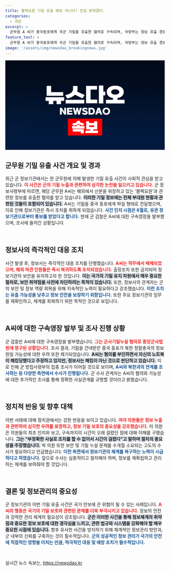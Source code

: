 ```yaml
---
title: 블랙요원 기밀 유출 해킹 아니다! 진실 밝혀졌다.
categories:
  - 국방
excerpt: >
  군무원 A 씨가 중국동포에게 국군 기밀을 유출한 혐의로 구속되며, 국방부는 정보 유출 경로와 배경을 심층 조사 중이다. 해킹 의혹은 부인되었고, 군 당국은 A 씨의 우회적 연결 가능성에 주목하고 있다.
feature_text: >
  군무원 A 씨가 중국동포에게 국군 기밀을 유출한 혐의로 구속되며, 국방부는 정보 유출 경로와 배경을 심층 조사 중이다. 해킹 의혹은 부인되었고, 군 당국은 A 씨의 우회적 연결 가능성에 주목하고 있다.
image: '/assets/img/newsdao_breakingnews.jpg'
---
```


<p><img src="/assets/img/newsdao_breakingnews.jpg" alt="ranknews 속보" /></p>

<h2 data-ke-size="size26">군무원 기밀 유출 사건 개요 및 경과</h2>

<p data-ke-size="size16">최근 군 정보기관에서는 한 군무원에 의해 발생한 기밀 유출 사건이 사회적 관심을 받고 있습니다. <b><span style="color: #ee2323;">이 사건은 군의 기밀 누출과 관련하여 심각한 논란을 일으키고 있습니다.</span></b> 군 정보사령부에 따르면, 해당 군무원 A씨는 해외에서 신분을 위장하고 있는 ‘블랙요원’과 관련된 정보를 유출한 혐의를 받고 있습니다. <b><span style="background-color: #21538527;">이러한 기밀 정보에는 전체 부대원 현황과 관련된 것들이 포함되어 있습니다.</span></b> A씨는 기밀을 중국 동포에게 파일 형태로 전달했으며, 이로 인해 정보기관은 즉시 조치를 취하게 되었습니다. <b><span style="color: #1a5490;">사건 인지 시점은 6월로, 유관 정보기관으로부터 통보를 받았다고 합니다.</span></b> 현재 군 검찰은 A씨에 대한 구속영장을 발부했으며, 조사에 들어간 상황입니다.</p>

<p data-ke-size="size16">&nbsp;</p>

<h2 data-ke-size="size26">정보사의 즉각적인 대응 조치</h2>

<p data-ke-size="size16">사건 발생 후, 정보사는 즉각적인 대응 조치를 단행했습니다. <b><span style="color: #ee2323;">A씨는 직무에서 배제되었으며, 해외 파견 인원들은 즉시 복귀하도록 조치되었습니다.</span></b> 출장조치 또한 금지되어 정보기관의 보안을 유지하고자 한 것입니다. <b><span style="background-color: #21538527;">이는 국가의 기밀 유지 차원에서 매우 중요한 절차로, 보안 취약점을 사전에 차단하려는 목적이 있습니다.</span></b> 또한, 정보사의 관계자는 군의 보안 및 정보 역량 회복을 위해 지속적인 노력이 필요하다고 강조했습니다. <b><span style="color: #1a5490;">이런 조치는 유출 가능성을 낮추고 정보 안전을 보장하기 위함입니다.</span></b> 또한 주요 정보기관의 임무를 재확인하고, 체계를 회복하기 위한 목적인 것으로 보입니다.</p>

<p data-ke-size="size16">&nbsp;</p>

<h2 data-ke-size="size26">A씨에 대한 구속영장 발부 및 조사 진행 상황</h2>

<p data-ke-size="size16">군 검찰은 A씨에 대한 구속영장을 발부했습니다. <b><span style="color: #ee2323;">그는 군사기밀누설 혐의로 중앙군사법원에 청구된 상황입니다.</span></b> 조사 결과, 기밀을 건네받은 중국 동포가 북한 정찰총국의 정보원일 가능성에 대한 우려 또한 제기되었습니다. <b><span style="background-color: #21538527;">A씨는 혐의를 부인하면서 자신의 노트북이 해킹당했다고 주장하고 있지만, 정보사는 해킹이 아닌 것으로 판단하고 있습니다.</span></b> 이로 인해 군 방첩사령부의 집중 조사가 이어질 것으로 보이며, <b><span style="color: #1a5490;">A씨와 북한과의 연계를 조사하는 등 다양한 측면에서 수사가 진행됩니다.</span></b> 군 수사 관계자는 A씨의 혐의와 가능성에 대한 추가적인 조사를 통해 정확한 사실관계를 규명할 것이라고 밝혔습니다.</p>

<p data-ke-size="size16">&nbsp;</p>

<h2 data-ke-size="size26">정치적 반응 및 향후 대책</h2>

<p data-ke-size="size16">이번 사태에 대해 정치권에서는 강한 반응을 보이고 있습니다. <b><span style="color: #ee2323;">여야 의원들은 정보 누출과 관련하여 심각한 우려를 표명하고, 정보 기밀 보호의 중요성을 강조했습니다.</span></b> 이 의원은 의원들의 최초 인지와 보고, 구속까지의 시간이 오래 걸렸던 점에 대해 이해를 구했습니다. <b><span style="background-color: #21538527;">그는 “부정확한 사실로 조치를 할 수 없어서 시간이 걸렸다”고 말하며 절차의 중요성을 주장했습니다.</span></b> 박 의원 또한 보안 및 기밀 누설 문제를 수개월 소요되는 고도의 수사가 필요하다고 언급했습니다. <b><span style="color: #1a5490;">이런 측면에서 정보기관의 체계를 복구하는 노력이 시급하다고 하였습니다.</span></b> 앞으로 수사는 심층적이고 철저해야 하며, 정보를 재확립하고 관리하는 체계를 보여줘야 할 것입니다.</p>

<p data-ke-size="size16">&nbsp;</p>

<h2 data-ke-size="size26">결론 및 정보관리의 중요성</h2>

<p data-ke-size="size16">군 정보기관의 이번 기밀 유출 사건은 국가 안보에 큰 위협이 될 수 있는 사례입니다. <b><span style="color: #ee2323;">A씨의 행동은 국가의 기밀 보호와 관련된 문제를 더욱 부각시키고 있습니다.</span></b> 정보의 안전과 강력한 관리 체계의 필요성이 강조됩니다. <b><span style="background-color: #21538527;">군은 이러한 사건을 통해 정보체계의 취약점과 중요한 정보 보호에 대한 경각심을 느끼고, 관련 법규와 시스템을 강화해야 할 매우 중요한 시점에 있습니다.</span></b> 향후 유사한 사건을 방지하기 위해 체계적인 정보관리 방안과, 군 내부의 신뢰를 구축하는 것이 필수적입니다. <b><span style="color: #1a5490;">군의 성공적인 정보 관리가 국가의 안전에 직접적인 영향을 미치는 만큼, 적극적인 대응 및 예방 조치가 필수적입니다.</span></b></p>

<p data-ke-size="size16">&nbsp;</p>
실시간 뉴스 속보는, <a href="https://newsdao.kr" rel="dofollow">https://newsdao.kr</a>


